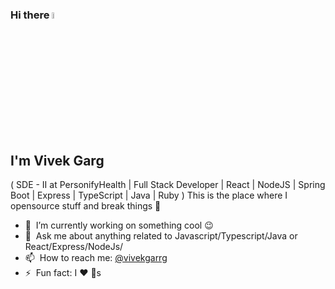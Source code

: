 ### Hi there <img src="https://media.giphy.com/media/hvRJCLFzcasrR4ia7z/giphy.gif" width="5%"></a>
## I'm Vivek Garg 
( SDE - II at PersonifyHealth | Full Stack Developer | React | NodeJS | Spring Boot | Express | TypeScript | Java | Ruby )
This is the place where I opensource stuff and break things :rofl:

- 🔭 &nbsp;I’m currently working on something cool :wink:
- 💬 &nbsp;Ask me about anything related to Javascript/Typescript/Java or React/Express/NodeJs/
- 📫 &nbsp;How to reach me: [@vivekgarrg](https://www.linkedin.com/in/vivekgarrg/)
- ⚡ &nbsp;Fun fact: I :heart: :dog:s





